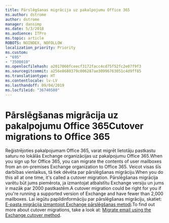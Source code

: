 ```yaml
---
title: Pārslēgšanas migrācija uz pakalpojumu Office 365
ms.author: dstrome
author: dstrome
manager: dansimp
ms.date: 5/3/2018
ms.audience: ITPro
ms.topic: article
ROBOTS: NOINDEX, NOFOLLOW
localization_priority: Priority
ms.custom:
- "695"
- "3500010"
ms.openlocfilehash: a2017060fceecf3172facc4cd75f52fc2e07f9f3
ms.sourcegitcommit: a256e8680379c006287ae30996763051c4d9ff85
ms.translationtype: HT
ms.contentlocale: lv-LV
ms.lasthandoff: 09/04/2019
ms.locfileid: "36740580"
---
```

# <a name="cutover-migrations-to-office-365"></a><span data-ttu-id="c17bf-102">Pārslēgšanas migrācija uz pakalpojumu Office 365</span><span class="sxs-lookup"><span data-stu-id="c17bf-102">Cutover migrations to Office 365</span></span>

<span data-ttu-id="c17bf-103">Reģistrējoties pakalpojumam Office 365, varat migrēt lietotāju pastkastu saturu no lokālās Exchange organizācijas uz pakalpojumu Office 365.</span><span class="sxs-lookup"><span data-stu-id="c17bf-103">When you sign up for Office 365, you can migrate the contents of user mailboxes from an on-premises Exchange organization to Office 365.</span></span> <span data-ttu-id="c17bf-104">Veicot visas šīs darbības vienlaikus, tā tiek dēvēta par pārslēgšanas migrāciju.</span><span class="sxs-lookup"><span data-stu-id="c17bf-104">When you do this all at one time, it's called a cutover migration.</span></span> <span data-ttu-id="c17bf-105">Pārslēgšanas migrācija varētu būt jums piemērota, ja izmantojat atbalstītu Exchange versiju un jums ir mazāk par 2000 pastkastēm.</span><span class="sxs-lookup"><span data-stu-id="c17bf-105">A cutover migration could be right for you if you're running a supported version of Exchange and have fewer than 2,000 mailboxes.</span></span> <span data-ttu-id="c17bf-106">Lai iegūtu papildinformāciju par pārslēgšanas migrāciju, skatiet: [E-pasta migrācija izmantojot Exchange pārslēgšanas metodi](https://docs.microsoft.com/Exchange/mailbox-migration/cutover-migration-to-office-365).</span><span class="sxs-lookup"><span data-stu-id="c17bf-106">To find out more about cutover migrations, take a look at: [Migrate email using the Exchange cutover method](https://docs.microsoft.com/Exchange/mailbox-migration/cutover-migration-to-office-365).</span></span>
  